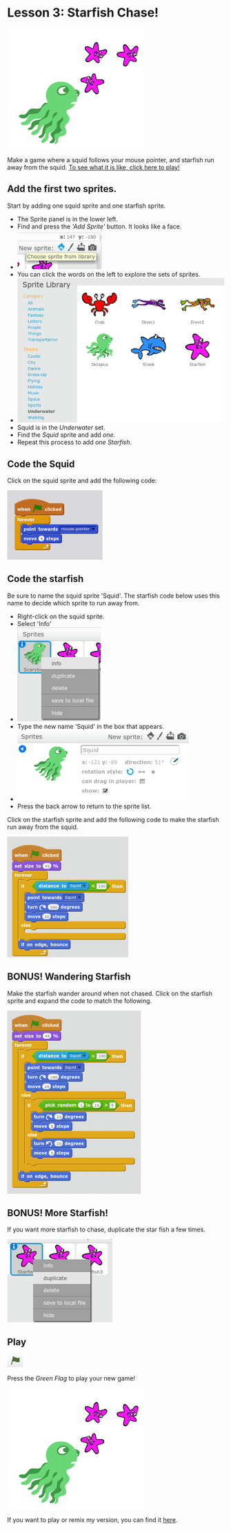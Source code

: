 # Lesson 3: Starfish Chase!

![Squid chasing starfish](img/welcomestarfish.png)

Make a game where a squid follows your mouse pointer, and starfish run away from the squid.
[To see what it is like, click here to play!](https://scratch.mit.edu/projects/170626313/#player)

## Add the first two sprites.

Start by adding one squid sprite and one starfish sprite.

- The Sprite panel is in the lower left.
- Find and press the *'Add Sprite'* button. It looks like a face.
- ![Add sprite button](img/NewSprite.png)
- You can click the words on the left to explore the sets of sprites. 
- ![Sprite Library](img/SpriteLibrary.png)
- Squid is in the *Underwater* set.
- Find the *Squid* sprite and add *one*.
- Repeat this process to add *one* *Starfish*.


## Code the Squid

Click on the squid sprite and add the following code:

![Squid source code](img/SquidCode.png)


## Code the starfish

Be sure to name the squid sprite 'Squid'. The starfish code below uses this name to decide which sprite to run away from. 

- Right-click on the squid sprite.
- Select 'Info'
- ![Sprite info](img/NameYourSprite.png)
- Type the new name 'Squid' in the box that appears.
- ![Sprite Name](img/NameYourSprite2.png)
- Press the back arrow to return to the sprite list.


Click on the starfish sprite and add the following code to make the starfish run away from the squid.

![Starfish source code](img/StarfishCode1.png)

## BONUS! Wandering Starfish

Make the starfish wander around when not chased. 
Click on the starfish sprite and expand the code to match the following.

![Advanced Starfish source code](img/StarfishCode2.png)

## BONUS! More Starfish!

If you want more starfish to chase, duplicate the star fish a few times.

![How to duplicate Starfish](img/duplicate.png)
 
 ## Play

![Green Flag](img/GreenFlag.png)
 
Press the *Green Flag* to play your new game!

![Squid chasing starfish](img/welcomestarfish.png)
 
If you want to play or remix my version, you can find it [here](https://scratch.mit.edu/projects/170626313/).
